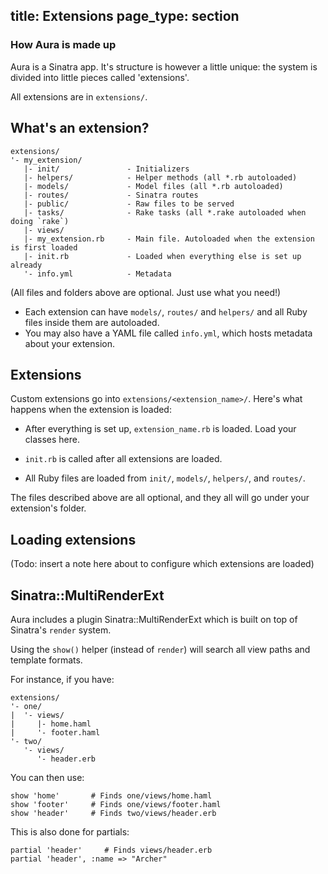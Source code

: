 title: Extensions
page_type: section
--

### How Aura is made up

Aura is a Sinatra app. It's structure is however a little unique: the
system is divided into little pieces called 'extensions'.

All extensions are in `extensions/`.

## What's an extension?

    extensions/
    '- my_extension/
       |- init/               - Initializers
       |- helpers/            - Helper methods (all *.rb autoloaded)
       |- models/             - Model files (all *.rb autoloaded)
       |- routes/             - Sinatra routes
       |- public/             - Raw files to be served
       |- tasks/              - Rake tasks (all *.rake autoloaded when doing `rake`)
       |- views/
       |- my_extension.rb     - Main file. Autoloaded when the extension is first loaded
       |- init.rb             - Loaded when everything else is set up already
       '- info.yml            - Metadata

(All files and folders above are optional. Just use what you need!)

 - Each extension can have `models/`, `routes/` and `helpers/` and
   all Ruby files inside them are autoloaded.
 - You may also have a YAML file called `info.yml`, which hosts metadata
   about your extension.

## Extensions

Custom extensions go into `extensions/<extension_name>/`.
Here's what happens when the extension is loaded:

- After everything is set up, `extension_name.rb` is loaded.
  Load your classes here.

- `init.rb` is called after all extensions are loaded.

- All Ruby files are loaded from `init/`, `models/`, `helpers/`, and 
`routes/`.

The files described above are all optional, and they all will go under
your extension's folder.

## Loading extensions

(Todo: insert a note here about to configure which extensions are loaded)

## Sinatra::MultiRenderExt

Aura includes a plugin Sinatra::MultiRenderExt which is built on top of
Sinatra's `render` system.

Using the `show()` helper (instead of `render`) will search all
view paths and template formats.

For instance, if you have:

    extensions/
    '- one/
    |  '- views/
    |     |- home.haml
    |     '- footer.haml
    '- two/
       '- views/
          '- header.erb

You can then use:

    show 'home'       # Finds one/views/home.haml
    show 'footer'     # Finds one/views/footer.haml
    show 'header'     # Finds two/views/header.erb

This is also done for partials:

    partial 'header'     # Finds views/header.erb
    partial 'header', :name => "Archer"

